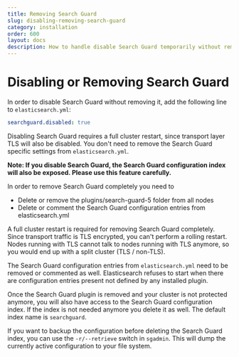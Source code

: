 ```yaml
---
title: Removing Search Guard
slug: disabling-removing-search-guard
category: installation
order: 600
layout: docs
description: How to handle disable Search Guard temporarily without removing the complete installation.
---
```

<!---
Copryight 2017 floragunn GmbH
-->
# Disabling or Removing Search Guard

In order to disable Search Guard without removing it, add the following line to `elasticsearch.yml`:

```yaml
searchguard.disabled: true
```

Disabling Search Guard requires a full cluster restart, since transport layer TLS will also be disabled. You don't need to remove the Search Guard specific settings from `elasticsearch.yml`.

**Note: If you disable Search Guard, the Search Guard configuration index will also be exposed. Please use this feature carefully.**

In order to remove Search Guard completely you need to

* Delete or remove the plugins/search-guard-5 folder from all nodes
* Delete or comment the Search Guard configuration entries from elasticsearch.yml

A full cluster restart is required for removing Search Guard completely. Since transport traffic is TLS encrypted, you can't perform a rolling restart. Nodes running with TLS cannot talk to nodes running with TLS anymore, so you would end up with a split cluster (TLS / non-TLS).

The Search Guard configuration entries from `elasticsearch.yml` need to be removed or commented as well. Elasticsearch refuses to start when there are configuration entries present not defined by any installed plugin.

Once the Search Guard plugin is removed and your cluster is not protected anymore, you will also have access to the Search Guard configuration index. If the index is not needed anymore you delete it as well. The default index name is `searchguard`.

If you want to backup the configuration before deleting the Search Guard index, you can use the `-r/--retrieve` switch in `sgadmin`. This will dump the currently active configuration to your file system. 
